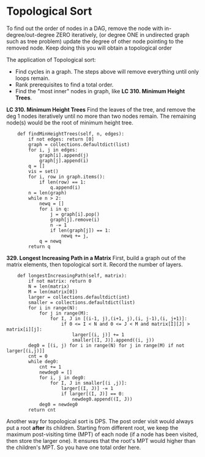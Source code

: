 # Topological Sort
To find out the order of nodes in a DAG, remove the node with in-degree/out-degree ZERO iteratively, (or degree ONE in undirected graph such as tree problem)
update the degree of other node pointing to the removed node.
Keep doing this you will obtain a topological order

The application of Topological sort:
* Find cycles in a graph. The steps above will remove everything until only loops remain.
* Rank prerequisites to find a total order.
* Find the "most inner" nodes in graph, like **LC 310. Minimum Height Trees**.

**LC 310. Minimum Height Trees**
Find the leaves of the tree, and remove the deg 1 nodes iteratively until no more than two nodes remain. 
The remaining node(s) would be the root of minimum height tree.
```
    def findMinHeightTrees(self, n, edges):
        if not edges: return [0]
        graph = collections.defaultdict(list)
        for i, j in edges:
            graph[i].append(j)
            graph[j].append(i)
        q = []
        vis = set()
        for i, row in graph.items():
            if len(row) == 1:
                q.append(i)
        n = len(graph)
        while n > 2:
            newq = []
            for i in q:
                j = graph[i].pop()
                graph[j].remove(i)
                n -= 1
                if len(graph[j]) == 1:
                    newq += j,
            q = newq
        return q
```

**329. Longest Increasing Path in a Matrix**
First, build a graph out of the matrix elements, then topological sort it. Record the number of layers.
```
    def longestIncreasingPath(self, matrix):
        if not matrix: return 0
        N = len(matrix)
        M = len(matrix[0])
        larger = collections.defaultdict(int)
        smaller = collections.defaultdict(list)
        for i in range(N):
            for j in range(M):
                for I, J in [(i-1, j),(i+1, j),(i, j-1),(i, j+1)]:
                    if 0 <= I < N and 0 <= J < M and matrix[I][J] > matrix[i][j]:
                        larger[(i, j)] += 1
                        smaller[(I, J)].append((i, j))
        deg0 = [(i, j) for i in range(N) for j in range(M) if not larger[(i,j)]]
        cnt = 0
        while deg0:
            cnt += 1
            newdeg0 = []
            for i, j in deg0:
                for I, J in smaller[(i ,j)]:
                    larger[(I, J)] -= 1
                    if larger[(I, J)] == 0:
                        newdeg0.append((I, J))
            deg0 = newdeg0
        return cnt
```

Another way for topological sort is DPS. The post order visit would always put a root **after** its children. Starting from different root, we keep the maximum post-visiting time (MPT) of each node (if a node has been visited, then store the larger one). It ensures that the root's MPT would higher than the children's MPT. So you have one total order here.


